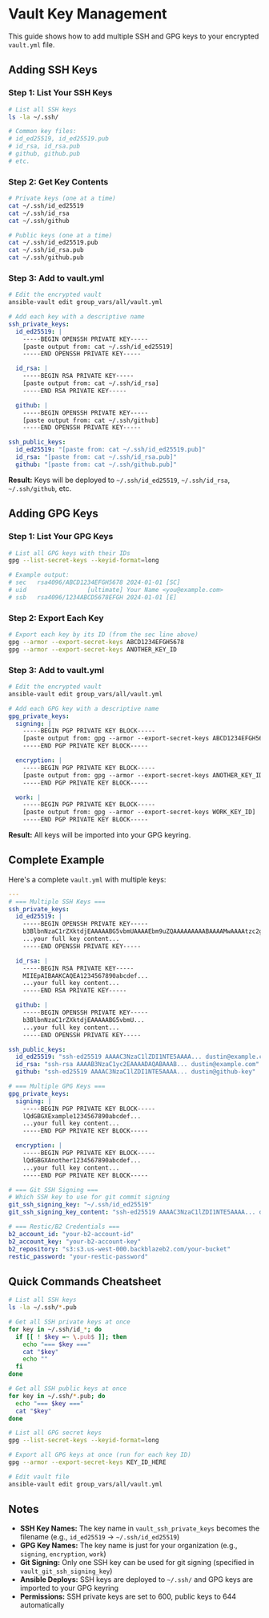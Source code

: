 # Vault Key Management

This guide shows how to add multiple SSH and GPG keys to your encrypted `vault.yml` file.

## Adding SSH Keys

### Step 1: List Your SSH Keys

```bash
# List all SSH keys
ls -la ~/.ssh/

# Common key files:
# id_ed25519, id_ed25519.pub
# id_rsa, id_rsa.pub
# github, github.pub
# etc.
```

### Step 2: Get Key Contents

```bash
# Private keys (one at a time)
cat ~/.ssh/id_ed25519
cat ~/.ssh/id_rsa
cat ~/.ssh/github

# Public keys (one at a time)
cat ~/.ssh/id_ed25519.pub
cat ~/.ssh/id_rsa.pub
cat ~/.ssh/github.pub
```

### Step 3: Add to vault.yml

```bash
# Edit the encrypted vault
ansible-vault edit group_vars/all/vault.yml
```

```yaml
# Add each key with a descriptive name
ssh_private_keys:
  id_ed25519: |
    -----BEGIN OPENSSH PRIVATE KEY-----
    [paste output from: cat ~/.ssh/id_ed25519]
    -----END OPENSSH PRIVATE KEY-----

  id_rsa: |
    -----BEGIN RSA PRIVATE KEY-----
    [paste output from: cat ~/.ssh/id_rsa]
    -----END RSA PRIVATE KEY-----

  github: |
    -----BEGIN OPENSSH PRIVATE KEY-----
    [paste output from: cat ~/.ssh/github]
    -----END OPENSSH PRIVATE KEY-----

ssh_public_keys:
  id_ed25519: "[paste from: cat ~/.ssh/id_ed25519.pub]"
  id_rsa: "[paste from: cat ~/.ssh/id_rsa.pub]"
  github: "[paste from: cat ~/.ssh/github.pub]"
```

**Result:** Keys will be deployed to `~/.ssh/id_ed25519`, `~/.ssh/id_rsa`, `~/.ssh/github`, etc.

## Adding GPG Keys

### Step 1: List Your GPG Keys

```bash
# List all GPG keys with their IDs
gpg --list-secret-keys --keyid-format=long

# Example output:
# sec   rsa4096/ABCD1234EFGH5678 2024-01-01 [SC]
# uid                 [ultimate] Your Name <you@example.com>
# ssb   rsa4096/1234ABCD5678EFGH 2024-01-01 [E]
```

### Step 2: Export Each Key

```bash
# Export each key by its ID (from the sec line above)
gpg --armor --export-secret-keys ABCD1234EFGH5678
gpg --armor --export-secret-keys ANOTHER_KEY_ID
```

### Step 3: Add to vault.yml

```bash
# Edit the encrypted vault
ansible-vault edit group_vars/all/vault.yml
```

```yaml
# Add each GPG key with a descriptive name
gpg_private_keys:
  signing: |
    -----BEGIN PGP PRIVATE KEY BLOCK-----
    [paste output from: gpg --armor --export-secret-keys ABCD1234EFGH5678]
    -----END PGP PRIVATE KEY BLOCK-----

  encryption: |
    -----BEGIN PGP PRIVATE KEY BLOCK-----
    [paste output from: gpg --armor --export-secret-keys ANOTHER_KEY_ID]
    -----END PGP PRIVATE KEY BLOCK-----

  work: |
    -----BEGIN PGP PRIVATE KEY BLOCK-----
    [paste output from: gpg --armor --export-secret-keys WORK_KEY_ID]
    -----END PGP PRIVATE KEY BLOCK-----
```

**Result:** All keys will be imported into your GPG keyring.

## Complete Example

Here's a complete `vault.yml` with multiple keys:

```yaml
---
# === Multiple SSH Keys ===
ssh_private_keys:
  id_ed25519: |
    -----BEGIN OPENSSH PRIVATE KEY-----
    b3BlbnNzaC1rZXktdjEAAAAABG5vbmUAAAAEbm9uZQAAAAAAAAABAAAAMwAAAAtzc2gtZW
    ...your full key content...
    -----END OPENSSH PRIVATE KEY-----

  id_rsa: |
    -----BEGIN RSA PRIVATE KEY-----
    MIIEpAIBAAKCAQEA1234567890abcdef...
    ...your full key content...
    -----END RSA PRIVATE KEY-----

  github: |
    -----BEGIN OPENSSH PRIVATE KEY-----
    b3BlbnNzaC1rZXktdjEAAAAABG5vbmU...
    ...your full key content...
    -----END OPENSSH PRIVATE KEY-----

ssh_public_keys:
  id_ed25519: "ssh-ed25519 AAAAC3NzaC1lZDI1NTE5AAAA... dustin@example.com"
  id_rsa: "ssh-rsa AAAAB3NzaC1yc2EAAAADAQABAAAB... dustin@example.com"
  github: "ssh-ed25519 AAAAC3NzaC1lZDI1NTE5AAAA... dustin@github-key"

# === Multiple GPG Keys ===
gpg_private_keys:
  signing: |
    -----BEGIN PGP PRIVATE KEY BLOCK-----
    lQdGBGXExample1234567890abcdef...
    ...your full key content...
    -----END PGP PRIVATE KEY BLOCK-----

  encryption: |
    -----BEGIN PGP PRIVATE KEY BLOCK-----
    lQdGBGXAnother1234567890abcdef...
    ...your full key content...
    -----END PGP PRIVATE KEY BLOCK-----

# === Git SSH Signing ===
# Which SSH key to use for git commit signing
git_ssh_signing_key: "~/.ssh/id_ed25519"
git_ssh_signing_key_content: "ssh-ed25519 AAAAC3NzaC1lZDI1NTE5AAAA... dustin@example.com"

# === Restic/B2 Credentials ===
b2_account_id: "your-b2-account-id"
b2_account_key: "your-b2-account-key"
b2_repository: "s3:s3.us-west-000.backblazeb2.com/your-bucket"
restic_password: "your-restic-password"
```

## Quick Commands Cheatsheet

```bash
# List all SSH keys
ls -la ~/.ssh/*.pub

# Get all SSH private keys at once
for key in ~/.ssh/id_*; do
  if [[ ! $key =~ \.pub$ ]]; then
    echo "=== $key ==="
    cat "$key"
    echo ""
  fi
done

# Get all SSH public keys at once
for key in ~/.ssh/*.pub; do
  echo "=== $key ==="
  cat "$key"
done

# List all GPG secret keys
gpg --list-secret-keys --keyid-format=long

# Export all GPG keys at once (run for each key ID)
gpg --armor --export-secret-keys KEY_ID_HERE

# Edit vault file
ansible-vault edit group_vars/all/vault.yml
```

## Notes

- **SSH Key Names:** The key name in `vault_ssh_private_keys` becomes the filename (e.g., `id_ed25519` → `~/.ssh/id_ed25519`)
- **GPG Key Names:** The key name is just for your organization (e.g., `signing`, `encryption`, `work`)
- **Git Signing:** Only one SSH key can be used for git signing (specified in `vault_git_ssh_signing_key`)
- **Ansible Deploys:** SSH keys are deployed to `~/.ssh/` and GPG keys are imported to your GPG keyring
- **Permissions:** SSH private keys are set to 600, public keys to 644 automatically
